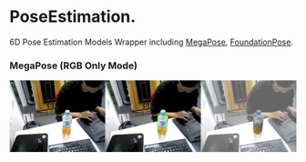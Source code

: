 # PoseEstimation.

6D Pose Estimation Models Wrapper including [MegaPose](https://github.com/megapose6d/megapose6d.git), [FoundationPose](https://github.com/NVlabs/FoundationPose.git).

### MegaPose (RGB Only Mode)
![Alt text](assets/megapose.png)
